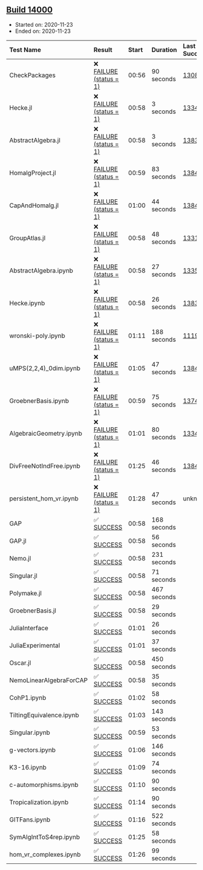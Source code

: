 ## [Build 14000](https://oscarci.mathematik.uni-kl.de/job/oscar/14000/)

* Started on: 2020-11-23
* Ended on: 2020-11-23

| Test Name    | Result | Start | Duration | Last Success | First Failure |
|:-------------|:-------|:------|:---------|:-------------|:--------------|
| CheckPackages | ❌ [FAILURE (status = 1)](https://oscarci.mathematik.uni-kl.de/job/oscar/14000/artifact/logs/build-14000/CheckPackages.log) | 00:56 | 90 seconds | [13085](https://oscarci.mathematik.uni-kl.de/job/oscar/13085/) | [13086](https://oscarci.mathematik.uni-kl.de/job/oscar/13086/) |
| Hecke.jl | ❌ [FAILURE (status = 1)](https://oscarci.mathematik.uni-kl.de/job/oscar/14000/artifact/logs/build-14000/Hecke.jl.log) | 00:58 | 3 seconds | [13341](https://oscarci.mathematik.uni-kl.de/job/oscar/13341/) | [13342](https://oscarci.mathematik.uni-kl.de/job/oscar/13342/) |
| AbstractAlgebra.jl | ❌ [FAILURE (status = 1)](https://oscarci.mathematik.uni-kl.de/job/oscar/14000/artifact/logs/build-14000/AbstractAlgebra.jl.log) | 00:58 | 3 seconds | [13837](https://oscarci.mathematik.uni-kl.de/job/oscar/13837/) | [13838](https://oscarci.mathematik.uni-kl.de/job/oscar/13838/) |
| HomalgProject.jl | ❌ [FAILURE (status = 1)](https://oscarci.mathematik.uni-kl.de/job/oscar/14000/artifact/logs/build-14000/HomalgProject.jl.log) | 00:59 | 83 seconds | [13845](https://oscarci.mathematik.uni-kl.de/job/oscar/13845/) | [13846](https://oscarci.mathematik.uni-kl.de/job/oscar/13846/) |
| CapAndHomalg.jl | ❌ [FAILURE (status = 1)](https://oscarci.mathematik.uni-kl.de/job/oscar/14000/artifact/logs/build-14000/CapAndHomalg.jl.log) | 01:00 | 44 seconds | [13845](https://oscarci.mathematik.uni-kl.de/job/oscar/13845/) | [13846](https://oscarci.mathematik.uni-kl.de/job/oscar/13846/) |
| GroupAtlas.jl | ❌ [FAILURE (status = 1)](https://oscarci.mathematik.uni-kl.de/job/oscar/14000/artifact/logs/build-14000/GroupAtlas.jl.log) | 00:58 | 48 seconds | [13311](https://oscarci.mathematik.uni-kl.de/job/oscar/13311/) | [13312](https://oscarci.mathematik.uni-kl.de/job/oscar/13312/) |
| AbstractAlgebra.ipynb | ❌ [FAILURE (status = 1)](https://oscarci.mathematik.uni-kl.de/job/oscar/14000/artifact/logs/build-14000/AbstractAlgebra.ipynb.log) | 00:58 | 27 seconds | [13355](https://oscarci.mathematik.uni-kl.de/job/oscar/13355/) | [13356](https://oscarci.mathematik.uni-kl.de/job/oscar/13356/) |
| Hecke.ipynb | ❌ [FAILURE (status = 1)](https://oscarci.mathematik.uni-kl.de/job/oscar/14000/artifact/logs/build-14000/Hecke.ipynb.log) | 00:58 | 26 seconds | [13837](https://oscarci.mathematik.uni-kl.de/job/oscar/13837/) | [13838](https://oscarci.mathematik.uni-kl.de/job/oscar/13838/) |
| wronski-poly.ipynb | ❌ [FAILURE (status = 1)](https://oscarci.mathematik.uni-kl.de/job/oscar/14000/artifact/logs/build-14000/wronski-poly.ipynb.log) | 01:11 | 188 seconds | [11192](https://oscarci.mathematik.uni-kl.de/job/oscar/11192/) | [11193](https://oscarci.mathematik.uni-kl.de/job/oscar/11193/) |
| uMPS(2,2,4)_0dim.ipynb | ❌ [FAILURE (status = 1)](https://oscarci.mathematik.uni-kl.de/job/oscar/14000/artifact/logs/build-14000/uMPS-2-2-4-_0dim.ipynb.log) | 01:05 | 47 seconds | [13841](https://oscarci.mathematik.uni-kl.de/job/oscar/13841/) | [13842](https://oscarci.mathematik.uni-kl.de/job/oscar/13842/) |
| GroebnerBasis.ipynb | ❌ [FAILURE (status = 1)](https://oscarci.mathematik.uni-kl.de/job/oscar/14000/artifact/logs/build-14000/GroebnerBasis.ipynb.log) | 00:59 | 75 seconds | [13748](https://oscarci.mathematik.uni-kl.de/job/oscar/13748/) | [13749](https://oscarci.mathematik.uni-kl.de/job/oscar/13749/) |
| AlgebraicGeometry.ipynb | ❌ [FAILURE (status = 1)](https://oscarci.mathematik.uni-kl.de/job/oscar/14000/artifact/logs/build-14000/AlgebraicGeometry.ipynb.log) | 01:01 | 80 seconds | [13341](https://oscarci.mathematik.uni-kl.de/job/oscar/13341/) | [13342](https://oscarci.mathematik.uni-kl.de/job/oscar/13342/) |
| DivFreeNotIndFree.ipynb | ❌ [FAILURE (status = 1)](https://oscarci.mathematik.uni-kl.de/job/oscar/14000/artifact/logs/build-14000/DivFreeNotIndFree.ipynb.log) | 01:25 | 46 seconds | [13845](https://oscarci.mathematik.uni-kl.de/job/oscar/13845/) | [13846](https://oscarci.mathematik.uni-kl.de/job/oscar/13846/) |
| persistent_hom_vr.ipynb | ❌ [FAILURE (status = 1)](https://oscarci.mathematik.uni-kl.de/job/oscar/14000/artifact/logs/build-14000/persistent_hom_vr.ipynb.log) | 01:28 | 47 seconds | unknown | unknown |
| GAP | ✅ [SUCCESS](https://oscarci.mathematik.uni-kl.de/job/oscar/14000/artifact/logs/build-14000/GAP.log) | 00:58 | 168 seconds |  |  |
| GAP.jl | ✅ [SUCCESS](https://oscarci.mathematik.uni-kl.de/job/oscar/14000/artifact/logs/build-14000/GAP.jl.log) | 00:58 | 56 seconds |  |  |
| Nemo.jl | ✅ [SUCCESS](https://oscarci.mathematik.uni-kl.de/job/oscar/14000/artifact/logs/build-14000/Nemo.jl.log) | 00:58 | 231 seconds |  |  |
| Singular.jl | ✅ [SUCCESS](https://oscarci.mathematik.uni-kl.de/job/oscar/14000/artifact/logs/build-14000/Singular.jl.log) | 00:58 | 71 seconds |  |  |
| Polymake.jl | ✅ [SUCCESS](https://oscarci.mathematik.uni-kl.de/job/oscar/14000/artifact/logs/build-14000/Polymake.jl.log) | 00:58 | 467 seconds |  |  |
| GroebnerBasis.jl | ✅ [SUCCESS](https://oscarci.mathematik.uni-kl.de/job/oscar/14000/artifact/logs/build-14000/GroebnerBasis.jl.log) | 00:58 | 29 seconds |  |  |
| JuliaInterface | ✅ [SUCCESS](https://oscarci.mathematik.uni-kl.de/job/oscar/14000/artifact/logs/build-14000/JuliaInterface.log) | 01:01 | 26 seconds |  |  |
| JuliaExperimental | ✅ [SUCCESS](https://oscarci.mathematik.uni-kl.de/job/oscar/14000/artifact/logs/build-14000/JuliaExperimental.log) | 01:01 | 37 seconds |  |  |
| Oscar.jl | ✅ [SUCCESS](https://oscarci.mathematik.uni-kl.de/job/oscar/14000/artifact/logs/build-14000/Oscar.jl.log) | 00:58 | 450 seconds |  |  |
| NemoLinearAlgebraForCAP | ✅ [SUCCESS](https://oscarci.mathematik.uni-kl.de/job/oscar/14000/artifact/logs/build-14000/NemoLinearAlgebraForCAP.log) | 00:58 | 35 seconds |  |  |
| CohP1.ipynb | ✅ [SUCCESS](https://oscarci.mathematik.uni-kl.de/job/oscar/14000/artifact/logs/build-14000/CohP1.ipynb.log) | 01:02 | 58 seconds |  |  |
| TiltingEquivalence.ipynb | ✅ [SUCCESS](https://oscarci.mathematik.uni-kl.de/job/oscar/14000/artifact/logs/build-14000/TiltingEquivalence.ipynb.log) | 01:03 | 143 seconds |  |  |
| Singular.ipynb | ✅ [SUCCESS](https://oscarci.mathematik.uni-kl.de/job/oscar/14000/artifact/logs/build-14000/Singular.ipynb.log) | 00:59 | 53 seconds |  |  |
| g-vectors.ipynb | ✅ [SUCCESS](https://oscarci.mathematik.uni-kl.de/job/oscar/14000/artifact/logs/build-14000/g-vectors.ipynb.log) | 01:06 | 146 seconds |  |  |
| K3-16.ipynb | ✅ [SUCCESS](https://oscarci.mathematik.uni-kl.de/job/oscar/14000/artifact/logs/build-14000/K3-16.ipynb.log) | 01:09 | 74 seconds |  |  |
| c-automorphisms.ipynb | ✅ [SUCCESS](https://oscarci.mathematik.uni-kl.de/job/oscar/14000/artifact/logs/build-14000/c-automorphisms.ipynb.log) | 01:10 | 90 seconds |  |  |
| Tropicalization.ipynb | ✅ [SUCCESS](https://oscarci.mathematik.uni-kl.de/job/oscar/14000/artifact/logs/build-14000/Tropicalization.ipynb.log) | 01:14 | 90 seconds |  |  |
| GITFans.ipynb | ✅ [SUCCESS](https://oscarci.mathematik.uni-kl.de/job/oscar/14000/artifact/logs/build-14000/GITFans.ipynb.log) | 01:16 | 522 seconds |  |  |
| SymAlgIntToS4rep.ipynb | ✅ [SUCCESS](https://oscarci.mathematik.uni-kl.de/job/oscar/14000/artifact/logs/build-14000/SymAlgIntToS4rep.ipynb.log) | 01:25 | 58 seconds |  |  |
| hom_vr_complexes.ipynb | ✅ [SUCCESS](https://oscarci.mathematik.uni-kl.de/job/oscar/14000/artifact/logs/build-14000/hom_vr_complexes.ipynb.log) | 01:26 | 99 seconds |  |  |
